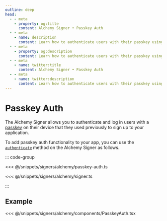 ```yaml
---
outline: deep
head:
  - - meta
    - property: og:title
      content: Alchemy Signer • Passkey Auth
  - - meta
    - name: description
      content: Learn how to authenticate users with their passkey using the Alchemy Signer
  - - meta
    - property: og:description
      content: Learn how to authenticate users with their passkey using the Alchemy Signer
  - - meta
    - name: twitter:title
      content: Alchemy Signer • Passkey Auth
  - - meta
    - name: twitter:description
      content: Learn how to authenticate users with their passkey using the Alchemy Signer
---
```


# Passkey Auth

The Alchemy Signer allows you to authenticate and log in users with a [passkey](https://accountkit.alchemy.com/resources/terms.html#passkey) on their device that they used previously to sign up to your application.

To add passkey auth functionality to your app, you can use the [`authenticate`](/packages/aa-alchemy/signer/authenticate.html#parameters) method on the Alchemy Signer as follows.

::: code-group

<<< @/snippets/signers/alchemy/passkey-auth.ts

<<< @/snippets/signers/alchemy/signer.ts

:::

## Example

<<< @/snippets/signers/alchemy/components/PasskeyAuth.tsx
